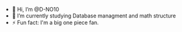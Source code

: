 - 👋 Hi, I’m @D-NO10
- 🌱 I’m currently studying Database managment and math structure
- ⚡ Fun fact: I'm a big one piece fan.

<!---
D-NO10/D-NO10 is a ✨ special ✨ repository because its `README.md` (this file) appears on your GitHub profile.
You can click the Preview link to take a look at your changes.
--->
